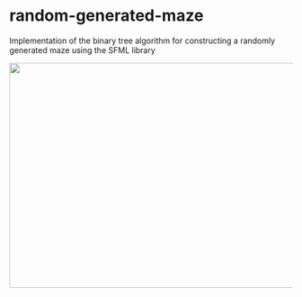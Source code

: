 # random-generated-maze

Implementation of the binary tree algorithm for constructing a randomly generated maze using the SFML library

<img src="https://user-images.githubusercontent.com/75206974/177643806-b892c1b5-2158-4e80-ae76-8cf9049b38a7.gif" width="600" height="400"/>
